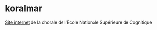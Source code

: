 # koralmar
[Site internet](https://nlufuluabo.pythonanywhere.com/) de la chorale de l'Ecole Nationale Supérieure de Cognitique
